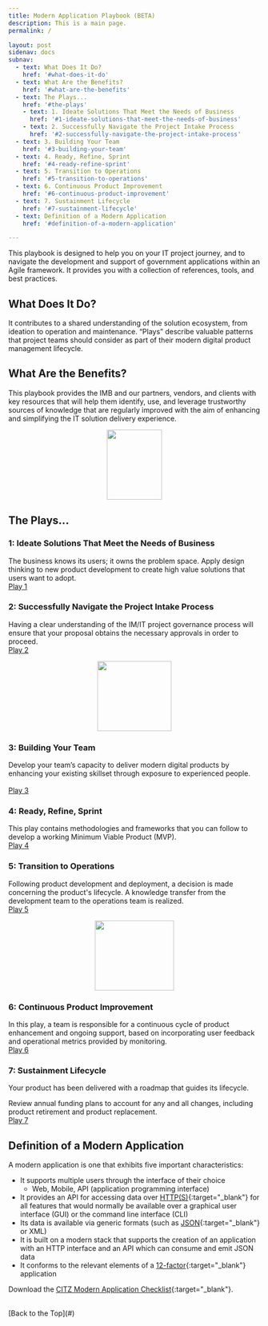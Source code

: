 ```yaml
---
title: Modern Application Playbook (BETA)
description: This is a main page.
permalink: /

layout: post
sidenav: docs
subnav:
  - text: What Does It Do?
    href: '#what-does-it-do'
  - text: What Are the Benefits?
    href: '#what-are-the-benefits'
  - text: The Plays...
    href: '#the-plays'
    - text: 1. Ideate Solutions That Meet the Needs of Business
      href: '#1-ideate-solutions-that-meet-the-needs-of-business'
    - text: 2. Successfully Navigate the Project Intake Process
      href: '#2-successfully-navigate-the-project-intake-process'
  - text: 3. Building Your Team
    href: '#3-building-your-team'
  - text: 4. Ready, Refine, Sprint
    href: '#4-ready-refine-sprint'
  - text: 5. Transition to Operations
    href: '#5-transition-to-operations'
  - text: 6. Continuous Product Improvement
    href: '#6-continuous-product-improvement'
  - text: 7. Sustainment Lifecycle
    href: '#7-sustainment-lifecycle'
  - text: Definition of a Modern Application
    href: '#definition-of-a-modern-application'

---
```

This playbook is designed to help you on your IT project journey, and to navigate the development and support of government applications within an Agile framework. It provides you with a collection of references, tools, and best practices. 

## What Does It Do?
It contributes to a shared understanding of the solution ecosystem, from ideation to operation and maintenance. “Plays” describe valuable patterns that project teams should consider as part of their modern digital product management lifecycle. 

## What Are the Benefits?
This playbook provides the IMB and our partners, vendors, and clients with key resources that will help them identify, use, and leverage trustworthy sources of knowledge that are regularly improved with the aim of enhancing and simplifying the IT solution delivery experience.

<img height="140" width="110" style="display: block; margin-left: auto; margin-right: auto;" src="assets/img/playbook-icon.png" alt="">
<!-- <img height="140" width="110" style="display: block; margin-left: auto; margin-right: auto;" src="CITZ-IMB-playbook/assets/img/playbook-icon.png" alt=""> -->

## The Plays...

### 1: Ideate Solutions That Meet the Needs of Business
The business knows its users; it owns the problem space. Apply design thinking to new product development to create high value solutions that users want to adopt.   
[Play 1](/CITZ-IMB-playbook/play1)

### 2: Successfully Navigate the Project Intake Process
Having a clear understanding of the IM/IT project governance process will ensure that your proposal obtains the necessary approvals in order to proceed.
<br/>
[Play 2](/CITZ-IMB-playbook/play2)

<img height="140" width="148" style="display: block; margin-left: auto; margin-right: auto;" src="assets/img/checklist-icon.png" alt="">
<!-- <img height="140" width="148" style="display: block; margin-left: auto; margin-right: auto;" src="CITZ-IMB-playbook/assets/img/checklist-icon.png" alt=""> -->

### 3: Building Your Team
Develop your team’s capacity to deliver modern digital products by enhancing your existing skillset through exposure to experienced people. 	
<br/>
[Play 3](/CITZ-IMB-playbook/play3)

### 4: Ready, Refine, Sprint
This play contains methodologies and frameworks that you can follow to develop a working Minimum Viable Product (MVP).
<br>
[Play 4](/CITZ-IMB-playbook/play4)

### 5: Transition to Operations
Following product development and deployment, a decision is made concerning the product's lifecycle. A knowledge transfer from the development team to the operations team is realized.
<br/>
[Play 5](/CITZ-IMB-playbook/play5)

<img height="140" width="158" style="display: block; margin-left: auto; margin-right: auto;" src="assets/img/support-icon.png" alt="">
<!-- <img height="140" width="158" style="display: block; margin-left: auto; margin-right: auto;" src="CITZ-IMB-playbook/assets/img/support-icon.png" alt=""> -->

### 6: Continuous Product Improvement
In this play, a team is responsible for a continuous cycle of product enhancement and ongoing support, based on incorporating user feedback and operational metrics provided by monitoring.
<br/>
[Play 6](/CITZ-IMB-playbook/play6)

### 7: Sustainment Lifecycle
Your product has been delivered with a roadmap that guides its lifecycle.

Review annual funding plans to account for any and all changes, including product retirement and product replacement.
<br/>
[Play 7](/CITZ-IMB-playbook/play7)

## Definition of a Modern Application
A modern application is one that exhibits five important characteristics:
- It supports multiple users through the interface of their choice
  - Web, Mobile, API (application programming interface)
- It provides an API for accessing data over [HTTP(S)](https://en.wikipedia.org/wiki/HTTPS){:target="_blank"} for all features that would normally be available over a graphical user interface (GUI) or the command line interface (CLI)
- Its data is available via generic formats (such as [JSON](https://en.wikipedia.org/wiki/JSON){:target="_blank"} or XML)
- It is built on a modern stack that supports the creation of an application with an HTTP interface and an API which can consume and emit JSON data
- It conforms to the relevant elements of a [12-factor](https://12factor.net/){:target="_blank"} application

Download the [CITZ Modern Application Checklist](/CITZ-IMB-playbook/docs/Modern-Application-Playbook-Checklist-BETA.docx){:target="_blank"}.

<br/>
[Back to the Top](#)
